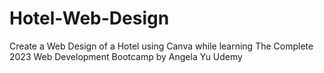 # Hotel-Web-Design
Create a Web Design of a Hotel using Canva while learning The Complete 2023 Web Development Bootcamp by Angela Yu Udemy
